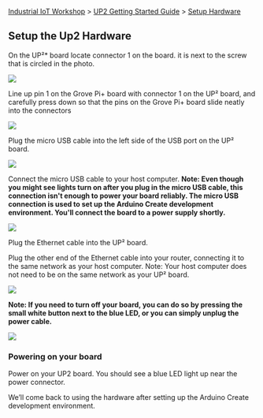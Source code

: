 [Industrial IoT Workshop](README.md) > [UP2 Getting Started Guide](README.md) > [Setup Hardware](up2-getting-started.md)

## Setup the Up2 Hardware
On the UP²* board locate connector 1 on the board. it is next to the screw that is circled in the photo.

![](images/1.png)

Line up pin 1 on the Grove Pi+ board with connector 1 on the UP² board, and carefully press down so that the pins on the Grove Pi+ board slide neatly into the connectors

![](images/2.png)

Plug the micro USB cable into the left side of the USB port on the UP² board.

![](images/4.png)

Connect the micro USB cable to your host computer.
**Note: Even though you might see lights turn on after you plug in the micro USB cable, this connection isn't enough to power your board reliably. The micro USB connection is used to set up the Arduino Create development environment. You'll connect the board to a power supply shortly.**

![](images/5.png)

Plug the Ethernet cable into the UP² board.

Plug the other end of the Ethernet cable into your router, connecting it to the same network as your host computer.
Note: Your host computer does not need to be on the same network as your UP² board.

![](images/6.png)

**Note: If you need to turn off your board, you can do so by pressing the small white button next to the blue LED, or you can simply unplug the power cable.**

![](images/7.png)

### Powering on your board
Power on your UP2 board. You should see a blue LED light up near the power connector.

We’ll come back to using the hardware after setting up the Arduino Create development environment.
